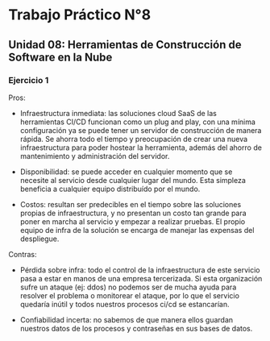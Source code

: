 # Trabajo Práctico N°8

## Unidad 08: Herramientas de Construcción de Software en la Nube

### Ejercicio 1

Pros:

- Infraestructura inmediata: las soluciones cloud SaaS de las herramientas
CI/CD funcionan como un plug and play, con una mínima configuración ya se
puede tener un servidor de construcción de manera rápida. Se ahorra todo el
tiempo y preocupación de crear una nueva infraestructura para poder hostear
la herramienta, además del ahorro de mantenimiento y administración del
servidor.

- Disponibilidad: se puede acceder en cualquier momento que se necesite al
servicio desde cualquier lugar del mundo. Esta simpleza beneficia a
cualquier equipo distribuído por el mundo.

- Costos: resultan ser predecibles en el tiempo sobre las soluciones
propias de infraestructura, y no presentan un costo tan grande para poner en
marcha al servicio y empezar a realizar pruebas. El propio equipo de infra
de la solución se encarga de manejar las expensas del despliegue.

Contras:

- Pérdida sobre infra: todo el control de la infraestructura de este
servicio pasa a estar en manos de una empresa tercerizada. Si esta
organización sufre un ataque (ej: ddos) no podemos ser de mucha
ayuda para resolver el problema o monitorear el ataque, por lo que el
servicio quedaría inútil y todos nuestros procesos ci/cd se estancarían.

- Confiabilidad incerta: no sabemos de que manera ellos guardan nuestros
datos de los procesos y contraseñas en sus bases de datos.

